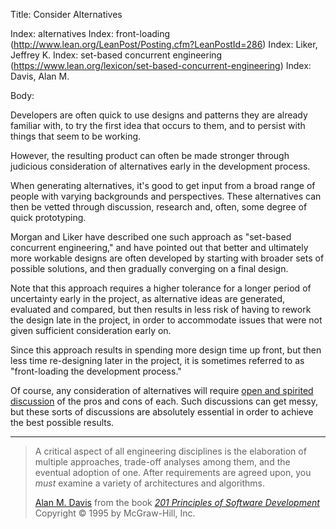 Title: Consider Alternatives

Index: alternatives
Index: front-loading (http://www.lean.org/LeanPost/Posting.cfm?LeanPostId=286)
Index: Liker, Jeffrey K.
Index: set-based concurrent engineering (https://www.lean.org/lexicon/set-based-concurrent-engineering)
Index: Davis, Alan M.

Body:

Developers are often quick to use designs and patterns they are already familiar with, to try the first idea that occurs to them, and to persist with things that seem to be working.

However, the resulting product can often be made stronger through judicious consideration of alternatives early in the development process.

When generating alternatives, it's good to get input from a broad range of people with varying backgrounds and perspectives. These alternatives can then be vetted through discussion, research and, often, some degree of quick prototyping.

Morgan and Liker have described one such approach as "set-based concurrent engineering," and have pointed out that better and ultimately more workable designs are often developed by starting with broader sets of possible solutions, and then gradually converging on a final design.

Note that this approach requires a higher tolerance for a longer period of uncertainty early in the project, as alternative ideas are generated, evaluated and compared, but then results in less risk of having to rework the design late in the project, in order to accommodate issues that were not given sufficient consideration early on.

Since this approach results in spending more design time up front, but then less time re-designing later in the project, it is sometimes referred to as "front-loading the development process."

Of course, any consideration of alternatives will require [open and spirited discussion][arguments] of the pros and cons of each. Such discussions can get messy, but these sorts of discussions are absolutely essential in order to achieve the best possible results.

----

<blockquote>
<p>
A critical aspect of all engineering disciplines is the elaboration of multiple approaches, trade-off analyses among them, and the eventual adoption of one. After requirements are agreed upon, you <em>must</em> examine a variety of architectures and algorithms.</p>

<p class="bq-footer">
<a href="http://en.wikipedia.org/wiki/Alan_M._Davis" class="reflink" target="ref">Alan M. Davis</a> from the book <cite><a href="bibliography.html#davis-1995">201 Principles of Software Development</a></cite> Copyright &copy; 1995 by McGraw-Hill, Inc.
</p>
</blockquote>

[arguments]: have-wonderful-arguments.html



